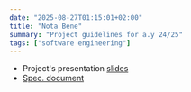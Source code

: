 ```yaml
---
date: "2025-08-27T01:15:01+02:00"
title: "Nota Bene"
summary: "Project guidelines for a.y 24/25"
tags: ["software engineering"]
---
```


- Project's presentation [slides](https://docs.google.com/presentation/d/1yNNTWdt1vaGre9BpsBpNXeBiVmMxqHZqJQPjcBju39c/edit#slide=id.g346801b4d5f_0_48)
- [Spec. document](https://docs.google.com/document/d/166FxV4g8O0D9Y1YEr7OKFyLFn4uTenbT6ygy7VtFwzg/edit?usp=sharing)

